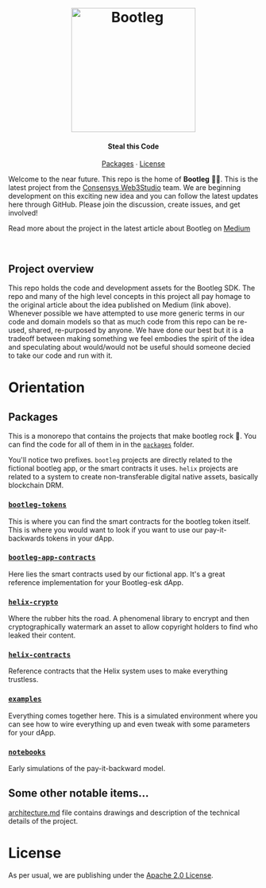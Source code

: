 <h1 align="center">
  <br/>
  <a href='https://github.com/ConsenSys/web3studio-bootleg'><img
      width='250px'
      alt='Bootleg'
      src="https://user-images.githubusercontent.com/5770007/52348724-02aa0780-29f3-11e9-9039-71880d1af2b6.png" /></a>
  <br/>
</h1>

<h4 align="center">
  Steal this Code
</h4>

<p align="center">
  <a href="#packages">Packages</a> ∙
  <a href="#license">License</a>
</p>

Welcome to the near future. This repo is the home of **Bootleg** 👢🦵. This is
the latest project from the [Consensys Web3Studio](https://consensys.net/web3studio/) team.
We are beginning development on this exciting new idea and you can follow the
latest updates here through GitHub. Please join the discussion, create issues, and get involved!

Read more about the project in the latest article about Bootleg on [Medium](https://link.medium.com/ZgnzmtPMrT)

<br/>

## Project overview

This repo holds the code and development assets for the Bootleg SDK. The repo and many of the high level concepts in this project all pay homage to the original article about the idea published on Medium (link above). Whenever possible we have attempted to use more generic terms in our code and domain models so that as much code from this repo can be re-used, shared, re-purposed by anyone. We have done our best but it is a tradeoff between making something we feel embodies the spirit of the idea and speculating about would/would not be useful should someone decied to take our code and run with it.

# Orientation

## Packages

This is a monorepo that contains the projects that make bootleg rock 🎸. You can find
the code for all of them in in the [`packages`](packages) folder.

You'll notice two prefixes. `bootleg` projects are directly related to the fictional
bootleg app, or the smart contracts it uses. `helix` projects are related to a system to
create non-transferable digital native assets, basically blockchain DRM.

### [`bootleg-tokens`](packages/bootleg-tokens)

This is where you can find the smart contracts for the bootleg token itself. This is where you
would want to look if you want to use our pay-it-backwards tokens in your dApp.

### [`bootleg-app-contracts`](packages/bootleg-app-contracts)

Here lies the smart contracts used by our fictional app. It's a great reference
implementation for your Bootleg-esk dApp.

### [`helix-crypto`](packages/helix-crypto)

Where the rubber hits the road. A phenomenal library to encrypt and then cryptographically
watermark an asset to allow copyright holders to find who leaked their content.

### [`helix-contracts`](packages/helix-contracts)

Reference contracts that the Helix system uses to make everything trustless.

### [`examples`](packages/examples)

Everything comes together here. This is a simulated environment where you can see how to wire
everything up and even tweak with some parameters for your dApp.

### [`notebooks`](packages/examples/notebooks/)

Early simulations of the pay-it-backward model.

## Some other notable items...
[architecture.md](docs/architecture.md) file contains drawings and description of the technical details of the project.

# License

As per usual, we are publishing under the [Apache 2.0 License](LICENSE).
